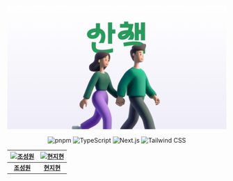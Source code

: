 <div align="center">

![산책](public/og.png)

![pnpm](https://img.shields.io/badge/pnpm-F69220?style=for-the-badge&logo=pnpm&logoColor=white)
![TypeScript](https://img.shields.io/badge/TypeScript-3178C6?style=for-the-badge&logo=TypeScript&logoColor=white)
![Next.js](https://img.shields.io/badge/Next.js-000000?style=for-the-badge&logo=Next.js&logoColor=white)
![Tailwind CSS](https://img.shields.io/badge/Tailwind%20CSS-06B6D4?style=for-the-badge&logo=TailwindCSS&logoColor=white)

| [<img src="https://avatars.githubusercontent.com/wontory" alt="조성원" width="150" />](https://github.com/wontory) | [<img src="https://avatars.githubusercontent.com/Jihyeoniiiii" alt="현지현" width="150" />](https://github.com/Jihyeoniiiii) |
| :----------------------------------------------------------------------------------------------------------------: | :--------------------------------------------------------------------------------------------------------------------------: |
|                                      [**조성원**](https://github.com/wontory)                                      |                                        [**현지현**](https://github.com/Jihyeoniiiii)                                         |

</div>
